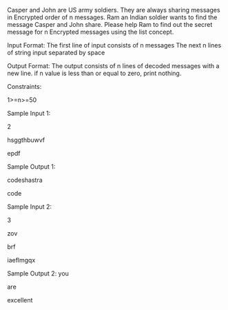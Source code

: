 Casper and John are US army soldiers. They are always sharing messages in Encrypted order of n messages. Ram an Indian soldier wants to find the message Casper and John share. Please help Ram to find out the secret message for n Encrypted messages using the list concept.

Input Format:
The first line of input consists of n messages
The next n lines of string input separated by space

Output Format:
The output consists of n lines of decoded messages with a new line. if n value is less than or equal to zero, print nothing.

Constraints:

1>=n>=50

Sample Input 1:

2

hsggthbuwvf

epdf

Sample Output 1:

codeshastra

code


Sample Input 2:

3

zov

brf

iaeflmgqx


Sample Output 2:
you

are

excellent

